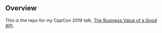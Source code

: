 ## Overview

This is the repo for my CppCon 2019 talk, [The Business Value of a Good API](https://www.youtube.com/watch?v=S7gGtYqtNNo).

